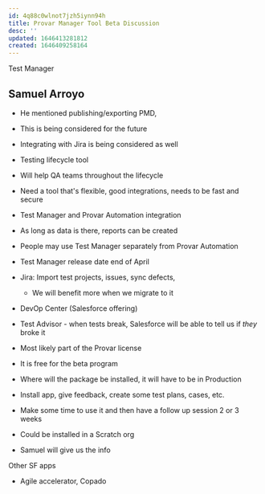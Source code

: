 ```yaml
---
id: 4q88c0wlnot7jzh5iynn94h
title: Provar Manager Tool Beta Discussion
desc: ''
updated: 1646413281812
created: 1646409258164
---
```


Test Manager

Samuel Arroyo
- 

- He mentioned publishing/exporting PMD, 
- This is being considered for the future 
- Integrating with Jira is being considered as well

- Testing lifecycle tool
- Will help QA teams throughout the lifecycle
- Need a tool that's flexible, good integrations, needs to be fast and secure

- Test Manager and Provar Automation integration 
- As long as data is there, reports can be created

- People may use Test Manager separately from Provar Automation

- Test Manager release date end of April
- Jira: Import test projects, issues, sync defects, 
    - We will benefit more when we migrate to it
- DevOp Center (Salesforce offering)
- Test Advisor - when tests break, Salesforce will be able to tell us if *they* broke it 

- Most likely part of the Provar license
- It is free for the beta program

- Where will the package be installed, it will have to be in Production

- Install app, give feedback, create some test plans, cases, etc. 
- Make some time to use it and then have a follow up session 2 or 3 weeks

- Could be installed in a Scratch org

- Samuel will give us the info

Other SF apps
- Agile accelerator, Copado
